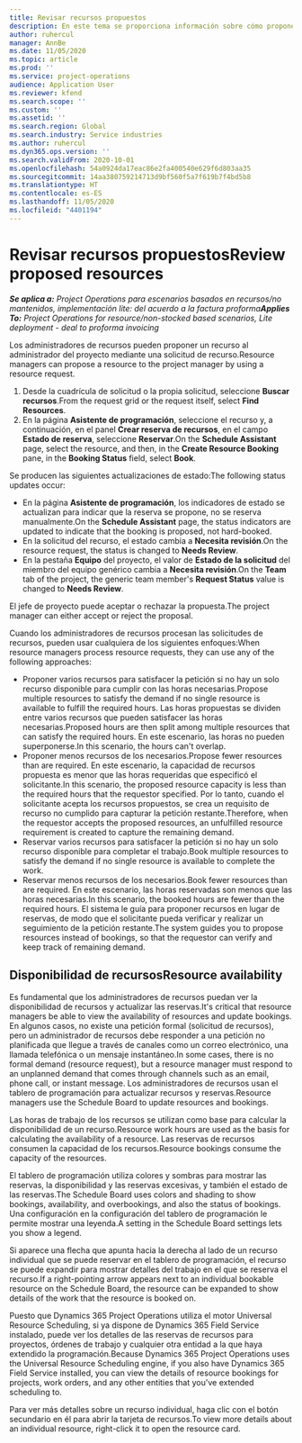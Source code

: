 ```yaml
---
title: Revisar recursos propuestos
description: En este tema se proporciona información sobre cómo proponer recursos de proyecto.
author: ruhercul
manager: AnnBe
ms.date: 11/05/2020
ms.topic: article
ms.prod: ''
ms.service: project-operations
audience: Application User
ms.reviewer: kfend
ms.search.scope: ''
ms.custom: ''
ms.assetid: ''
ms.search.region: Global
ms.search.industry: Service industries
ms.author: ruhercul
ms.dyn365.ops.version: ''
ms.search.validFrom: 2020-10-01
ms.openlocfilehash: 54a0924da17eac86e2fa400540e629f6d803aa35
ms.sourcegitcommit: 14aa380759214713d9bf560f5a7f619b7f4bd5b8
ms.translationtype: HT
ms.contentlocale: es-ES
ms.lasthandoff: 11/05/2020
ms.locfileid: "4401194"
---
```

# <a name="review-proposed-resources"></a><span data-ttu-id="c79cf-103">Revisar recursos propuestos</span><span class="sxs-lookup"><span data-stu-id="c79cf-103">Review proposed resources</span></span>

<span data-ttu-id="c79cf-104">_**Se aplica a:** Project Operations para escenarios basados en recursos/no mantenidos, implementación lite: del acuerdo a la factura proforma_</span><span class="sxs-lookup"><span data-stu-id="c79cf-104">_**Applies To:** Project Operations for resource/non-stocked based scenarios, Lite deployment - deal to proforma invoicing_</span></span>

<span data-ttu-id="c79cf-105">Los administradores de recursos pueden proponer un recurso al administrador del proyecto mediante una solicitud de recurso.</span><span class="sxs-lookup"><span data-stu-id="c79cf-105">Resource managers can propose a resource to the project manager by using a resource request.</span></span>

1. <span data-ttu-id="c79cf-106">Desde la cuadrícula de solicitud o la propia solicitud, seleccione **Buscar recursos**.</span><span class="sxs-lookup"><span data-stu-id="c79cf-106">From the request grid or the request itself, select **Find Resources**.</span></span>
2. <span data-ttu-id="c79cf-107">En la página **Asistente de programación**, seleccione el recurso y, a continuación, en el panel **Crear reserva de recursos**, en el campo **Estado de reserva**, seleccione **Reservar**.</span><span class="sxs-lookup"><span data-stu-id="c79cf-107">On the **Schedule Assistant** page, select the resource, and then, in the **Create Resource Booking** pane, in the **Booking Status** field, select **Book**.</span></span>

<span data-ttu-id="c79cf-108">Se producen las siguientes actualizaciones de estado:</span><span class="sxs-lookup"><span data-stu-id="c79cf-108">The following status updates occur:</span></span>

- <span data-ttu-id="c79cf-109">En la página **Asistente de programación**, los indicadores de estado se actualizan para indicar que la reserva se propone, no se reserva manualmente.</span><span class="sxs-lookup"><span data-stu-id="c79cf-109">On the **Schedule Assistant** page, the status indicators are updated to indicate that the booking is proposed, not hard-booked.</span></span>
- <span data-ttu-id="c79cf-110">En la solicitud del recurso, el estado cambia a **Necesita revisión**.</span><span class="sxs-lookup"><span data-stu-id="c79cf-110">On the resource request, the status is changed to **Needs Review**.</span></span>
- <span data-ttu-id="c79cf-111">En la pestaña **Equipo** del proyecto, el valor de **Estado de la solicitud** del miembro del equipo genérico cambia a **Necesita revisión**.</span><span class="sxs-lookup"><span data-stu-id="c79cf-111">On the **Team** tab of the project, the generic team member's **Request Status** value is changed to **Needs Review**.</span></span>

<span data-ttu-id="c79cf-112">El jefe de proyecto puede aceptar o rechazar la propuesta.</span><span class="sxs-lookup"><span data-stu-id="c79cf-112">The project manager can either accept or reject the proposal.</span></span>

<span data-ttu-id="c79cf-113">Cuando los administradores de recursos procesan las solicitudes de recursos, pueden usar cualquiera de los siguientes enfoques:</span><span class="sxs-lookup"><span data-stu-id="c79cf-113">When resource managers process resource requests, they can use any of the following approaches:</span></span>

- <span data-ttu-id="c79cf-114">Proponer varios recursos para satisfacer la petición si no hay un solo recurso disponible para cumplir con las horas necesarias.</span><span class="sxs-lookup"><span data-stu-id="c79cf-114">Propose multiple resources to satisfy the demand if no single resource is available to fulfill the required hours.</span></span> <span data-ttu-id="c79cf-115">Las horas propuestas se dividen entre varios recursos que pueden satisfacer las horas necesarias.</span><span class="sxs-lookup"><span data-stu-id="c79cf-115">Proposed hours are then split among multiple resources that can satisfy the required hours.</span></span> <span data-ttu-id="c79cf-116">En este escenario, las horas no pueden superponerse.</span><span class="sxs-lookup"><span data-stu-id="c79cf-116">In this scenario, the hours can't overlap.</span></span>
- <span data-ttu-id="c79cf-117">Proponer menos recursos de los necesarios.</span><span class="sxs-lookup"><span data-stu-id="c79cf-117">Propose fewer resources than are required.</span></span> <span data-ttu-id="c79cf-118">En este escenario, la capacidad de recursos propuesta es menor que las horas requeridas que especificó el solicitante.</span><span class="sxs-lookup"><span data-stu-id="c79cf-118">In this scenario, the proposed resource capacity is less than the required hours that the requestor specified.</span></span> <span data-ttu-id="c79cf-119">Por lo tanto, cuando el solicitante acepta los recursos propuestos, se crea un requisito de recurso no cumplido para capturar la petición restante.</span><span class="sxs-lookup"><span data-stu-id="c79cf-119">Therefore, when the requestor accepts the proposed resources, an unfulfilled resource requirement is created to capture the remaining demand.</span></span>
- <span data-ttu-id="c79cf-120">Reservar varios recursos para satisfacer la petición si no hay un solo recurso disponible para completar el trabajo.</span><span class="sxs-lookup"><span data-stu-id="c79cf-120">Book multiple resources to satisfy the demand if no single resource is available to complete the work.</span></span>
- <span data-ttu-id="c79cf-121">Reservar menos recursos de los necesarios.</span><span class="sxs-lookup"><span data-stu-id="c79cf-121">Book fewer resources than are required.</span></span> <span data-ttu-id="c79cf-122">En este escenario, las horas reservadas son menos que las horas necesarias.</span><span class="sxs-lookup"><span data-stu-id="c79cf-122">In this scenario, the booked hours are fewer than the required hours.</span></span> <span data-ttu-id="c79cf-123">El sistema le guía para proponer recursos en lugar de reservas, de modo que el solicitante pueda verificar y realizar un seguimiento de la petición restante.</span><span class="sxs-lookup"><span data-stu-id="c79cf-123">The system guides you to propose resources instead of bookings, so that the requestor can verify and keep track of remaining demand.</span></span>

## <a name="resource-availability"></a><span data-ttu-id="c79cf-124">Disponibilidad de recursos</span><span class="sxs-lookup"><span data-stu-id="c79cf-124">Resource availability</span></span>

<span data-ttu-id="c79cf-125">Es fundamental que los administradores de recursos puedan ver la disponibilidad de recursos y actualizar las reservas.</span><span class="sxs-lookup"><span data-stu-id="c79cf-125">It's critical that resource managers be able to view the availability of resources and update bookings.</span></span> <span data-ttu-id="c79cf-126">En algunos casos, no existe una petición formal (solicitud de recursos), pero un administrador de recursos debe responder a una petición no planificada que llegue a través de canales como un correo electrónico, una llamada telefónica o un mensaje instantáneo.</span><span class="sxs-lookup"><span data-stu-id="c79cf-126">In some cases, there is no formal demand (resource request), but a resource manager must respond to an unplanned demand that comes through channels such as an email, phone call, or instant message.</span></span> <span data-ttu-id="c79cf-127">Los administradores de recursos usan el tablero de programación para actualizar recursos y reservas.</span><span class="sxs-lookup"><span data-stu-id="c79cf-127">Resource managers use the Schedule Board to update resources and bookings.</span></span>

<span data-ttu-id="c79cf-128">Las horas de trabajo de los recursos se utilizan como base para calcular la disponibilidad de un recurso.</span><span class="sxs-lookup"><span data-stu-id="c79cf-128">Resource work hours are used as the basis for calculating the availability of a resource.</span></span> <span data-ttu-id="c79cf-129">Las reservas de recursos consumen la capacidad de los recursos.</span><span class="sxs-lookup"><span data-stu-id="c79cf-129">Resource bookings consume the capacity of the resources.</span></span>

<span data-ttu-id="c79cf-130">El tablero de programación utiliza colores y sombras para mostrar las reservas, la disponibilidad y las reservas excesivas, y también el estado de las reservas.</span><span class="sxs-lookup"><span data-stu-id="c79cf-130">The Schedule Board uses colors and shading to show bookings, availability, and overbookings, and also the status of bookings.</span></span> <span data-ttu-id="c79cf-131">Una configuración en la configuración del tablero de programación le permite mostrar una leyenda.</span><span class="sxs-lookup"><span data-stu-id="c79cf-131">A setting in the Schedule Board settings lets you show a legend.</span></span>

<span data-ttu-id="c79cf-132">Si aparece una flecha que apunta hacia la derecha al lado de un recurso individual que se puede reservar en el tablero de programación, el recurso se puede expandir para mostrar detalles del trabajo en el que se reserva el recurso.</span><span class="sxs-lookup"><span data-stu-id="c79cf-132">If a right-pointing arrow appears next to an individual bookable resource on the Schedule Board, the resource can be expanded to show details of the work that the resource is booked on.</span></span>

<span data-ttu-id="c79cf-133">Puesto que Dynamics 365 Project Operations utiliza el motor Universal Resource Scheduling, si ya dispone de Dynamics 365 Field Service instalado, puede ver los detalles de las reservas de recursos para proyectos, órdenes de trabajo y cualquier otra entidad a la que haya extendido la programación.</span><span class="sxs-lookup"><span data-stu-id="c79cf-133">Because Dynamics 365 Project Operations uses the Universal Resource Scheduling engine, if you also have Dynamics 365 Field Service installed, you can view the details of resource bookings for projects, work orders, and any other entities that you've extended scheduling to.</span></span>

<span data-ttu-id="c79cf-134">Para ver más detalles sobre un recurso individual, haga clic con el botón secundario en él para abrir la tarjeta de recursos.</span><span class="sxs-lookup"><span data-stu-id="c79cf-134">To view more details about an individual resource, right-click it to open the resource card.</span></span>

